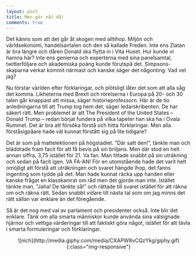 ```yaml
---
layout: post
title: Men gör nåt då!
comments: true
---
```


Det känns som att det går åt skogen med alltihop. Miljön och världsekonomi, handelsavtalen och den så kallade Freden. Inte ens Zlatan är bra längre och dåren Donald ska flytta in i Vita Huset. Hur kunde vi hamna här? Inte ens genierna och experterna med sina panelsamtal, twitterföljare och akademiska poäng kunde förutspå det. Simpsons-skaparna verkar kommit närmast och kanske säger det någonting. Vad vet jag?

Nu törstar världen efter förklaringar, och plötsligt låter det som att alla såg det komma. Likheterna med Brexit och rörelserna i Europa på 20- och 30 talen går knappast att missa, säger historieprofessorn. Här är de tio anledningarna till att Trump tog hem det, säger ledarskribenten. De har säkert rätt. Men problemet är att The President of the United States – Donald Trump – redan börjat fundera på vilka tapeter han ska ha i Ovala Rummet. Det är bra att försöka förstå och hitta förklaringar. Men alla förståsigpåare hade väl kunnat förstått sig på lite tidigare?

Det är som på mattelektionen på högstadiet. ”Där satt den!”, tänkte man och bläddrade fram facit för att få bevis på sin briljans. Men där stod en helt annan siffra, 3,75 istället för 21. Va fan. Man tittade snabbt på sin uträkning och sedan på facit igen. VA FA-AN! För en utomstående hade det varit helt omöjligt att förstå att uträkningen och svaret hängde ihop, det fanns ingenting som tydde på det. Man hade kunnat räcka upp handen eller kanske frågat en klasskamrat om råd men det gjorde man inte. Istället tänkte man, ”Jaha! De tänkte så!” och rättade till svaret istället för att räkna om och räkna rätt. Sedan snabbt vidare till nästa tal som om jag minns det rätt sällan var enklare än det föregående.

Så är det nog med val av parlament och presidenter också. Inte blir det enklare. Tänk om alla smarta människor kunde använda sina välsignade hjärnor och vettiga värderingar till att faktiskt göra något, istället för att tävla i smarta formuleringar och förklaringar.

<center>
![nich](http://media.giphy.com/media/CXAPW8vCQzYkg/giphy.gif){:class="img-responsive"}
</center>
